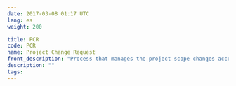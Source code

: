 ```yaml
---
date: 2017-03-08 01:17 UTC
lang: es
weight: 200

title: PCR
code: PCR
name: Project Change Request
front_description: "Process that manages the project scope changes according to the last baseline defined and agreed with the client. Assesses the identified changes and negotiation impact of them with the client, the authorized changes are incorporated to the work plan and a new baseline for the project is established."
description: ""
tags:
---
```

